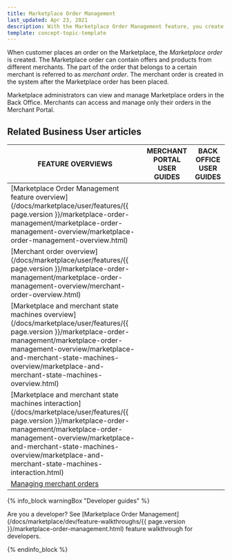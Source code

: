 ```yaml
---
title: Marketplace Order Management
last_updated: Apr 23, 2021
description: With the Marketplace Order Management feature, you create and manage orders.
template: concept-topic-template
---
```


When customer places an order on the Marketplace, the *Marketplace order* is created. The Marketplace order can contain offers and products from different merchants. The part of the order that belongs to a certain merchant is referred to as *merchant order*. The merchant order is created in the system after the Marketplace order has been placed.

Marketplace administrators can view and manage Marketplace orders in the Back Office. Merchants can access and manage only their orders in the Merchant Portal.

## Related Business User articles

|FEATURE OVERVIEWS  |MERCHANT PORTAL USER GUIDES  |BACK OFFICE USER GUIDES |
|---------|---------|---------|
|[Marketplace Order Management feature overview](/docs/marketplace/user/features/{{ page.version }}/marketplace-order-management/marketplace-order-management-overview/marketplace-order-management-overview.html) |<!---LINK TO MERCHANT PORTAL ORDER MANAGEMENT-->  | <!---LINK TO BO ORDER MANAGEMENT-->|
|[Merchant order overview](/docs/marketplace/user/features/{{ page.version }}/marketplace-order-management/marketplace-order-management-overview/merchant-order-overview.html) | | |
|[Marketplace and merchant state machines overview](/docs/marketplace/user/features/{{ page.version }}/marketplace-order-management/marketplace-order-management-overview/marketplace-and-merchant-state-machines-overview/marketplace-and-merchant-state-machines-overview.html) | | |
|[Marketplace and merchant state machines interaction](/docs/marketplace/user/features/{{ page.version }}/marketplace-order-management/marketplace-order-management-overview/marketplace-and-merchant-state-machines-overview/marketplace-and-merchant-state-machines-interaction.html) | | |
|  [Managing merchant orders](/docs/marketplace/user/merchant-portal-user-guides/202106.0/orders/managing-merchant-orders.html) |   |   |

{% info_block warningBox "Developer guides" %}

Are you a developer? See [Marketplace Order Management](/docs/marketplace/dev/feature-walkthroughs/{{ page.version }}/marketplace-order-management.html) feature walkthrough for developers.

{% endinfo_block %}

